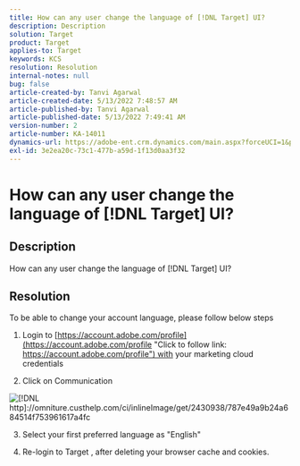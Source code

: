 ```yaml
---
title: How can any user change the language of [!DNL Target] UI?
description: Description
solution: Target
product: Target
applies-to: Target
keywords: KCS
resolution: Resolution
internal-notes: null
bug: false
article-created-by: Tanvi Agarwal
article-created-date: 5/13/2022 7:48:57 AM
article-published-by: Tanvi Agarwal
article-published-date: 5/13/2022 7:49:41 AM
version-number: 2
article-number: KA-14011
dynamics-url: https://adobe-ent.crm.dynamics.com/main.aspx?forceUCI=1&pagetype=entityrecord&etn=knowledgearticle&id=bd280e21-91d2-ec11-a7b5-00224809c27a
exl-id: 3e2ea20c-73c1-477b-a59d-1f13d0aa3f32
---
```

# How can any user change the language of [!DNL Target] UI?

## Description


How can any user change the language of [!DNL Target] UI?


## Resolution


To be able to change your account language, please follow below steps

1. Login to [https://account.adobe.com/profile](https://account.adobe.com/profile "Click to follow link: https://account.adobe.com/profile") with your marketing cloud credentials

2. Click on Communication

![[!DNL http]://omniture.custhelp.com/ci/inlineImage/get/2430938/787e49a9b24a684514f753961617a4fc](http://omniture.custhelp.com/ci/inlineImage/get/2430938/787e49a9b24a684514f753961617a4fc)

3. Select your first preferred language as "English"

4. Re-login to Target , after deleting your browser cache and cookies.
